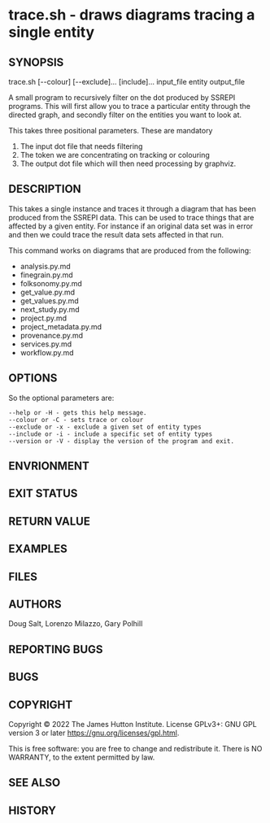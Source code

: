 # trace.sh - draws diagrams tracing a single entity

## SYNOPSIS

trace.sh [--colour] [--exclude]... [include]... input_file entity output_file

A small program to recursively filter on the dot produced by SSREPI programs.
This will first allow you to trace a particular entity through the directed
graph, and secondly filter on the entities you want to look at.

This takes three positional parameters. These are mandatory

1. The input dot file that needs filtering
2. The token we are concentrating on tracking or colouring
3. The output dot file which will then need processing by graphviz.

## DESCRIPTION

This takes a single instance and traces it through a diagram that has been produced from the SSREPI data. This can be used to trace things that are affected by a given entity. For instance if an original data set was in error and then we could trace the result data sets affected in that run.

This command works on diagrams that are produced from the following:

+ analysis.py.md
+ finegrain.py.md
+ folksonomy.py.md
+ get\_value.py.md
+ get\_values.py.md
+ next\_study.py.md
+ project.py.md
+ project\_metadata.py.md
+ provenance.py.md
+ services.py.md
+ workflow.py.md

## OPTIONS

So the optional parameters are:

    --help or -H - gets this help message.
    --colour or -C - sets trace or colour
    --exclude or -x - exclude a given set of entity types
    --include or -i - include a specific set of entity types
    --version or -V - display the version of the program and exit.


## ENVRIONMENT 

## EXIT STATUS

## RETURN VALUE

## EXAMPLES

## FILES

## AUTHORS

Doug Salt, Lorenzo Milazzo, Gary Polhill

## REPORTING BUGS

## BUGS

## COPYRIGHT

Copyright © 2022 The James Hutton Institute.  License GPLv3+: GNU GPL version 3 or later <https://gnu.org/licenses/gpl.html>.

This is free software: you are free to change and redistribute it.  There is NO WARRANTY, to the extent permitted by law.

## SEE ALSO

## HISTORY




